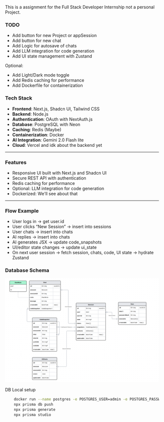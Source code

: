 This is a assignment for the Full Stack Developer Internship not a personal Project.

### TODO
- Add button for new Project or appSession
- Add button for new chat
- Add Logic for autosave of chats
- Add LLM integration for code generation
- Add UI state management with Zustand

Optional:
- Add Light/Dark mode toggle
- Add Redis caching for performance
- Add Dockerfile for containerization


### Tech Stack

- **Frontend**: Next.js, Shadcn UI, Tailwind CSS
- **Backend**: Node.js
- **Authentication**: OAuth with NextAuth.js
- **Database**: PostgreSQL with Neon
- **Caching**: Redis (Maybe)
- **Containerization**: Docker
- **AI Integration**: Gemini 2.0 Flash lite
- **Cloud**: Vercel and idk about the backend yet
---


### Features

- Responsive UI built with Next.js and Shadcn UI
- Secure REST API with authentication
- Redis caching for performance
- Optional: LLM integration for code generation
- Dockerized: We'll see about that
---

### Flow Example
- User logs in → get user.id
- User clicks “New Session” → insert into sessions
- User chats → insert into chats
- AI replies → insert into chats
- AI generates JSX → update code_snapshots
- UI/editor state changes → update ui_state
- On next user session → fetch session, chats, code, UI state → hydrate Zustand
### Database Schema
![DBschema](DBSchema.png)


DB Local setup
```bash
    docker run --name postgres -e POSTGRES_USER=admin -e POSTGRES_PASSWORD=admin -e POSTGRES_DB=mydb -p 5432:5432 -d postgres
    npx prisma db push
    npx prisma generate
    npx prisma studio
```